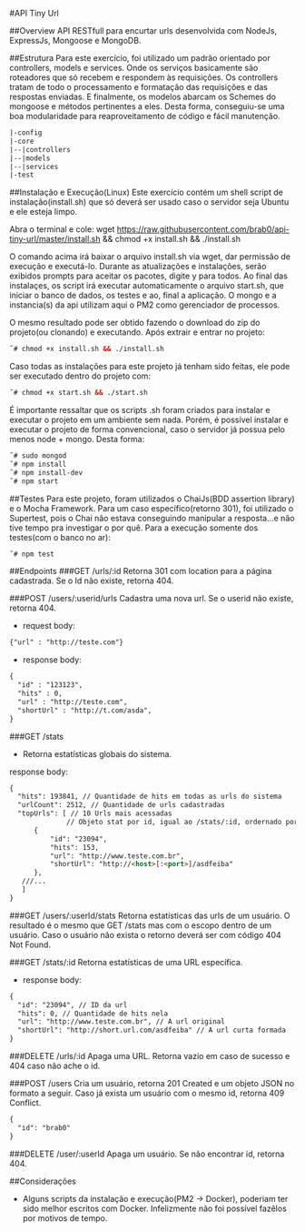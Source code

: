 #API Tiny Url

##Overview
API RESTfull para encurtar urls desenvolvida com NodeJs, ExpressJs, Mongoose e MongoDB. 

##Estrutura
Para este exercício, foi utilizado um padrão orientado por controllers, models e services. Onde os serviços basicamente são roteadores que só recebem e respondem às requisições. Os controllers tratam de todo o processamento e formatação das requisições e das respostas enviadas. E finalmente, os modelos abarcam os Schemes do mongoose e métodos pertinentes a eles. Desta forma, conseguiu-se uma boa modularidade para reaproveitamento de código e fácil manutenção.
```html
|-config
|-core
|--|controllers
|--|models
|--|services
|-test
```

##Instalação e Execução(Linux)
Este exercício contém um shell script de instalação(install.sh) que só deverá ser usado caso o servidor seja Ubuntu e ele esteja limpo. 

Abra o terminal e cole: wget https://raw.githubusercontent.com/brab0/api-tiny-url/master/install.sh && chmod +x install.sh && ./install.sh

O comando acima irá baixar o arquivo install.sh via wget, dar permissão de execução e executá-lo. Durante as atualizações e instalações, serão exibidos prompts para aceitar os pacotes, digite y para todos. Ao final das instalaçes, os script irá executar automaticamente o arquivo start.sh, que iniciar o banco de dados, os testes e ao, final a aplicação. O mongo e a instancia(s) da api utilizam aqui o PM2 como gerenciador de processos.

O mesmo resultado pode ser obtido fazendo o download do zip do projeto(ou clonando) e executando. Após extrair e entrar no projeto:
```html
˜# chmod +x install.sh && ./install.sh
```

Caso todas as instalações para este projeto já tenham sido feitas, ele pode ser executado dentro do projeto com:
```html
˜# chmod +x start.sh && ./start.sh
```

É importante ressaltar que os scripts .sh foram criados para instalar e executar o projeto em um ambiente sem nada. Porém, é possível instalar e executar o projeto de forma convencional, caso o servidor já possua pelo menos node + mongo. Desta forma:
```html
˜# sudo mongod
˜# npm install
˜# npm install-dev
˜# npm start
```

##Testes
Para este projeto, foram utilizados o ChaiJs(BDD assertion library) e o Mocha Framework. Para um caso específico(retorno 301), foi utilizado o Supertest, pois o Chai não estava conseguindo manipular a resposta...e não tive tempo pra investigar o por quê. Para a execução somente dos testes(com o banco no ar):
```html
˜# npm test
```

##Endpoints
###GET /urls/:id
Retorna 301 com location para a página cadastrada. Se o Id não existe, retorna 404.

###POST /users/:userid/urls
Cadastra uma nova url. Se o userid não existe, retorna 404.
- request body:
```html
{"url" : "http://teste.com"}
```
- response body:
```html
{
  "id" : "123123",
  "hits" : 0,
  "url" : "http://teste.com",
  "shortUrl" : "http://t.com/asda",
}
```

###GET /stats
- Retorna estatísticas globais do sistema.

response body:
```html
{
  "hits": 193841, // Quantidade de hits em todas as urls do sistema
  "urlCount": 2512, // Quantidade de urls cadastradas
  "topUrls": [ // 10 Urls mais acessadas
              // Objeto stat por id, igual ao /stats/:id, ordernado por hits decrescente
      {
          "id": "23094",
          "hits": 153,
          "url": "http://www.teste.com.br",
          "shortUrl": "http://<host>[:<port>]/asdfeiba"
      },
   ///...
   ]
}
```
###GET /users/:userId/stats
Retorna estatísticas das urls de um usuário. O resultado é o mesmo que GET /stats mas com o escopo dentro de um usuário.
Caso o usuário não exista o retorno deverá ser com código 404 Not Found.

###GET /stats/:id
Retorna estatísticas de uma URL específica.
- response body:
```html
{
  "id": "23094", // ID da url
  "hits": 0, // Quantidade de hits nela
  "url": "http://www.teste.com.br", // A url original
  "shortUrl": "http://short.url.com/asdfeiba" // A url curta formada
}
```

###DELETE /urls/:id
Apaga uma URL. Retorna vazio em caso de sucesso e 404 caso não ache o id.

###POST /users
Cria um usuário, retorna 201 Created e um objeto JSON no formato a seguir. Caso já exista um usuário com o mesmo id, retorna 409 Conflict.

```html
{
  "id": "brab0"
}
```

###DELETE /user/:userId
Apaga um usuário. Se não encontrar id, retorna 404.

##Considerações
- Alguns scripts da instalação e execução(PM2 -> Docker), poderiam ter sido melhor escritos com Docker. Infelizmente não foi possível fazêlos por motivos de tempo.
